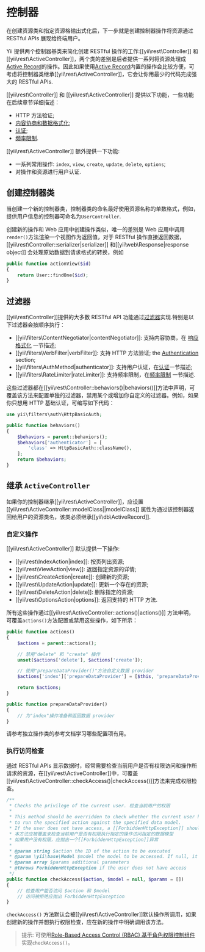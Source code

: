 # 控制器

在创建资源类和指定资源格输出式化后，下一步就是创建控制器操作将资源通过 RESTful APIs 展现给终端用户。

Yii 提供两个控制器基类来简化创建 RESTful 操作的工作:[[yii\rest\Controller]] 和 [[yii\rest\ActiveController]]，两个类的差别是后者提供一系列将资源处理成[Active Record](db-active-record.md)的操作。因此如果使用[Active Record](db-active-record.md)内置的操作会比较方便，可考虑将控制器类继承[[yii\rest\ActiveController]]，它会让你用最少的代码完成强大的 RESTful APIs.

[[yii\rest\Controller]] 和 [[yii\rest\ActiveController]] 提供以下功能，一些功能在后续章节详细描述：

* HTTP 方法验证;
* [内容协商和数据格式化](rest-response-formatting.md);
* [认证](rest-authentication.md);
* [频率限制](rest-rate-limiting.md).

[[yii\rest\ActiveController]] 额外提供一下功能:

* 一系列常用操作: `index`, `view`, `create`, `update`, `delete`, `options`;
* 对操作和资源进行用户认证.


## 创建控制器类 <a name="creating-controller"></a>

当创建一个新的控制器类，控制器类的命名最好使用资源名称的单数格式，例如，提供用户信息的控制器可命名为`UserController`.

创建新的操作和 Web 应用中创建操作类似，唯一的差别是 Web 应用中调用`render()`方法渲染一个视图作为返回值，对于 RESTful 操作直接返回数据，[[yii\rest\Controller::serializer|serializer]] 和[[yii\web\Response|response object]] 会处理原始数据到请求格式的转换，例如

```php
public function actionView($id)
{
    return User::findOne($id);
}
```

## 过滤器 <a name="filters"></a>

[[yii\rest\Controller]]提供的大多数 RESTful API 功能通过[过滤器](structure-filters.md)实现.特别是以下过滤器会按顺序执行：

* [[yii\filters\ContentNegotiator|contentNegotiator]]: 支持内容协商，在 [响应格式化](rest-response-formatting.md) 一节描述;
* [[yii\filters\VerbFilter|verbFilter]]: 支持 HTTP 方法验证;
  the [Authentication](rest-authentication.md) section;
* [[yii\filters\AuthMethod|authenticator]]: 支持用户认证，在[认证](rest-authentication.md)一节描述;
* [[yii\filters\RateLimiter|rateLimiter]]: 支持频率限制，在[频率限制](rest-rate-limiting.md) 一节描述.

这些过滤器都在[[yii\rest\Controller::behaviors()|behaviors()]]方法中声明，可覆盖该方法来配置单独的过滤器，禁用某个或增加你自定义的过滤器。例如，如果你只想用 HTTP 基础认证，可编写如下代码：

```php
use yii\filters\auth\HttpBasicAuth;

public function behaviors()
{
    $behaviors = parent::behaviors();
    $behaviors['authenticator'] = [
        'class' => HttpBasicAuth::className(),
    ];
    return $behaviors;
}
```

## 继承 `ActiveController` <a name="extending-active-controller"></a>

如果你的控制器继承[[yii\rest\ActiveController]]，应设置[[yii\rest\ActiveController::modelClass||modelClass]] 属性为通过该控制器返回给用户的资源类名，该类必须继承[[yii\db\ActiveRecord]].

### 自定义操作 <a name="customizing-actions"></a>

[[yii\rest\ActiveController]] 默认提供一下操作:

* [[yii\rest\IndexAction|index]]: 按页列出资源;
* [[yii\rest\ViewAction|view]]: 返回指定资源的详情;
* [[yii\rest\CreateAction|create]]: 创建新的资源;
* [[yii\rest\UpdateAction|update]]: 更新一个存在的资源;
* [[yii\rest\DeleteAction|delete]]: 删除指定的资源;
* [[yii\rest\OptionsAction|options]]: 返回支持的 HTTP 方法.

所有这些操作通过[[yii\rest\ActiveController::actions()|actions()]] 方法申明，可覆盖`actions()`方法配置或禁用这些操作，如下所示：

```php
public function actions()
{
    $actions = parent::actions();

    // 禁用"delete" 和 "create" 操作
    unset($actions['delete'], $actions['create']);

    // 使用"prepareDataProvider()"方法自定义数据 provider 
    $actions['index']['prepareDataProvider'] = [$this, 'prepareDataProvider'];

    return $actions;
}

public function prepareDataProvider()
{
    // 为"index"操作准备和返回数据 provider
}
```

请参考独立操作类的参考文档学习哪些配置项有用。

### 执行访问检查 <a name="performing-access-check"></a>

通过 RESTful APIs 显示数据时，经常需要检查当前用户是否有权限访问和操作所请求的资源，在[[yii\rest\ActiveController]]中，可覆盖[[yii\rest\ActiveController::checkAccess()|checkAccess()]]方法来完成权限检查。

```php
/**
 * Checks the privilege of the current user. 检查当前用户的权限
 *
 * This method should be overridden to check whether the current user has the privilege
 * to run the specified action against the specified data model.
 * If the user does not have access, a [[ForbiddenHttpException]] should be thrown.
 * 本方法应被覆盖来检查当前用户是否有权限执行指定的操作访问指定的数据模型
 * 如果用户没有权限，应抛出一个[[ForbiddenHttpException]]异常
 *
 * @param string $action the ID of the action to be executed
 * @param \yii\base\Model $model the model to be accessed. If null, it means no specific model is being accessed.
 * @param array $params additional parameters
 * @throws ForbiddenHttpException if the user does not have access
 */
public function checkAccess($action, $model = null, $params = [])
{
    // 检查用户能否访问 $action 和 $model
    // 访问被拒绝应抛出 ForbiddenHttpException 
}
```

`checkAccess()` 方法默认会被[[yii\rest\ActiveController]]默认操作所调用，如果创建新的操作并想执行权限检查，应在新的操作中明确调用该方法。

> 提示: 可使用[Role-Based Access Control (RBAC) 基于角色权限控制组件](security-authorization.md)实现`checkAccess()`。